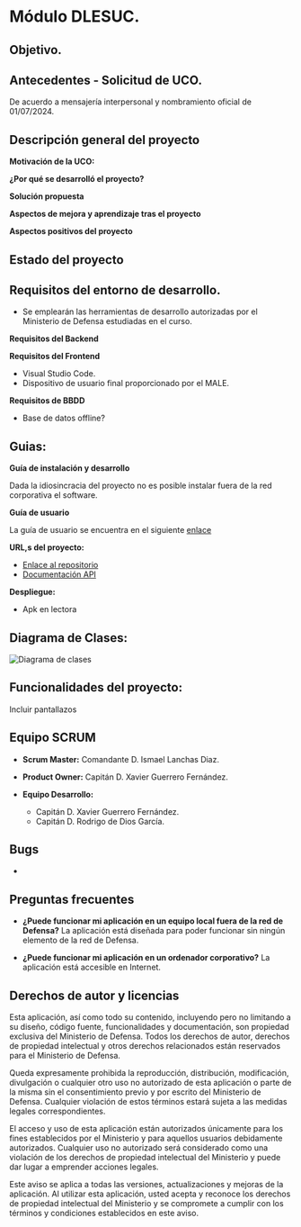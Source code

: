 # Módulo DLESUC.

## Objetivo.


## Antecedentes - Solicitud de UCO.

De acuerdo a mensajería interpersonal y nombramiento oficial de 01/07/2024.

## Descripción general del proyecto

**Motivación de la UCO:**



**¿Por qué se desarrolló el proyecto?**



**Solución propuesta**



**Aspectos de mejora y aprendizaje tras el proyecto**



**Aspectos positivos del proyecto**


## Estado del proyecto



## Requisitos del entorno de desarrollo.
- Se emplearán las herramientas de desarrollo autorizadas por el Ministerio de Defensa estudiadas en el curso.


**Requisitos del Backend**

 

**Requisitos del Frontend**
 - Visual Studio Code.
 - Dispositivo de usuario final proporcionado por el MALE.
 
**Requisitos de BBDD**
 - Base de datos offline?

## Guias:

**Guía de instalación y desarrollo**

Dada la idiosincracia del proyecto no es posible instalar fuera de la red corporativa el software.

**Guía de usuario**

La guía de usuario se encuentra en el siguiente [enlace]()

**URL,s del proyecto:**

- [Enlace al repositorio](https://git.institutomilitar.com/GuerreroDIM46/roxanne) 
- [Documentación API]()

**Despliegue:**

- Apk en lectora

## Diagrama de Clases:

![Diagrama de clases]()

## Funcionalidades del proyecto:

Incluir pantallazos


## Equipo SCRUM

- **Scrum Master:** Comandante D. Ismael Lanchas Diaz.

- **Product Owner:** Capitán D. Xavier Guerrero Fernández.

- **Equipo Desarrollo:**
  - Capitán D. Xavier Guerrero Fernández.
  - Capitán D. Rodrigo de Dios García.

## Bugs

- 

## Preguntas frecuentes

- **¿Puede funcionar mi aplicación en un equipo local fuera de la red de Defensa?** 
La aplicación está diseñada para poder funcionar sin ningún elemento de la red de Defensa.
  
- **¿Puede funcionar mi aplicación en un ordenador corporativo?**
La aplicación está accesible en Internet.
  

## Derechos de autor y licencias

Esta aplicación, así como todo su contenido, incluyendo pero no limitando a su diseño, código fuente, funcionalidades y documentación, son propiedad exclusiva del Ministerio de Defensa. Todos los derechos de autor, derechos de propiedad intelectual y otros derechos relacionados están reservados para el Ministerio de Defensa.

Queda expresamente prohibida la reproducción, distribución, modificación, divulgación o cualquier otro uso no autorizado de esta aplicación o parte de la misma sin el consentimiento previo y por escrito del Ministerio de Defensa. Cualquier violación de estos términos estará sujeta a las medidas legales correspondientes.

El acceso y uso de esta aplicación están autorizados únicamente para los fines establecidos por el Ministerio y para aquellos usuarios debidamente autorizados. Cualquier uso no autorizado será considerado como una violación de los derechos de propiedad intelectual del Ministerio y puede dar lugar a emprender acciones legales.

Este aviso se aplica a todas las versiones, actualizaciones y mejoras de la aplicación. Al utilizar esta aplicación, usted acepta y reconoce los derechos de propiedad intelectual del Ministerio y se compromete a cumplir con los términos y condiciones establecidos en este aviso.

